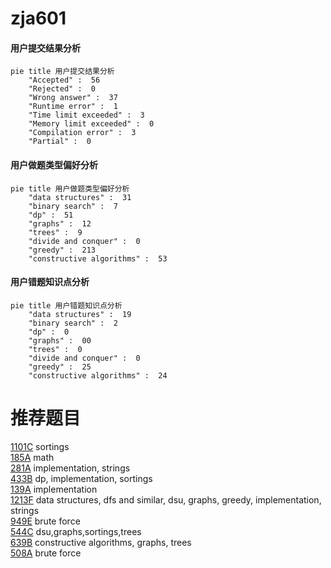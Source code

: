 # zja601

<!-- tabs:start -->



#### **用户提交结果分析**

```mermaid
pie title 用户提交结果分析
    "Accepted" :  56
    "Rejected" :  0
    "Wrong answer" :  37
    "Runtime error" :  1
    "Time limit exceeded" :  3
    "Memory limit exceeded" :  0
    "Compilation error" :  3
    "Partial" :  0
```

#### **用户做题类型偏好分析**

```mermaid
pie title 用户做题类型偏好分析
    "data structures" :  31
    "binary search" :  7
    "dp" :  51
    "graphs" :  12
    "trees" :  9
    "divide and conquer" :  0
    "greedy" :  213
    "constructive algorithms" :  53
```
#### **用户错题知识点分析**

```mermaid
pie title 用户错题知识点分析
    "data structures" :  19
    "binary search" :  2
    "dp" :  0
    "graphs" :  00
    "trees" :  0
    "divide and conquer" :  0
    "greedy" :  25
    "constructive algorithms" :  24
```



<!-- tabs:end -->
# 推荐题目
[1101C](https://codeforces.com/contest/1101/problem/C)		sortings		  
[185A](https://codeforces.com/contest/185/problem/A)		math		  
[281A](https://codeforces.com/contest/281/problem/A)		implementation,
                        strings		  
[433B](https://codeforces.com/contest/433/problem/B)		dp,
                        implementation,
                        sortings		  
[139A](https://codeforces.com/contest/139/problem/A)		implementation		  
[1213F](https://codeforces.com/contest/1213/problem/F)		data structures,
                        dfs and similar,
                        dsu,
                        graphs,
                        greedy,
                        implementation,
                        strings		  
[949E](https://codeforces.com/contest/949/problem/E)		brute force		  
[544C](https://codeforces.com/contest/544/problem/C)		dsu,graphs,sortings,trees		  
[639B](https://codeforces.com/contest/639/problem/B)		constructive algorithms,
                        graphs,
                        trees		  
[508A](https://codeforces.com/contest/508/problem/A)		brute force		  

